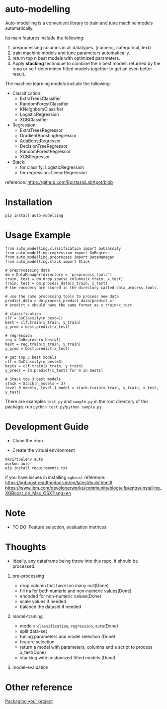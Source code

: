 # auto-modelling

Auto-modelling is a convenient library to train and tune machine models automatically.

Its main features include the following:

1. preprocessing columns in all datatypes. (numeric, categorical, text)
2. train machine models and tune parameters automatically.
3. return top n best models with optimized parameters.
4. Apply **stacking** technique to combine the n best models returned by the repo or self-determined fitted models together to get an even better result.

The machine learning models include the following:
- Classification:
    - ExtraTreesClassifier
    - RandomForestClassifier
    - KNeighborsClassifier
    - LogisticRegression
    - XGBClassifier
- Regression:
    - ExtraTreesRegressor
    - GradientBoostingRegressor
    - AdaBoostRegressor
    - DecisionTreeRegressor
    - RandomForestRegressor
    - XGBRegressor
- Stack:
    - for classify: LogisticRegression
    - for regression: LinearRegression

reference: https://github.com/EpistasisLab/tpot/blob

# Installation

`pip install auto-modelling`

# Usage Example
```
from auto_modelling.classification import GoClassify
from auto_modelling.regression import GoRegress
from auto_modelling.preprocess import DataManager
from auto_modelling.stack import Stack

# preprocessing data
dm = DataManager(directory = 'preprocess_tools')
train, test = dm.drop_sparse_columns(x_train, x_test)
train, test = dm.process_data(x_train, x_test)
# the encoders are stored in the directory called data_process_tools.

# use the same processing tools to process new data
predict_data = dm.process_predict_data(predict_x)
# predict_x should have the same format as x_train/x_test

# classification
clf = GoClassify(n_best=1)
best = clf.train(x_train, y_train)
y_pred = best.predict(x_test)

# regression
reg = GoRegress(n_best=1)
best = reg.train(x_train, y_train)
y_pred = best.predict(x_test)

# get top 3 best models
clf = GoClassify(n_best=3)
bests = clf.train(x_train, y_train)
y_preds = [m.predict(x_test) for m in bests]

# Stack top 3 best models
stack = Stack(n_models = 3)
level_0_models, level_1_model = stack.train(x_train, y_train, x_test, y_test)
```

There are examples `test.py` and `sample.py` in the root directory of this package. run
`python test.py`/`python sample.py`.

# Development Guide

- Clone the repo

- Create the virtual environment
```
mkvirtualenv auto
workon auto
pip install requirements.txt
```
if you have issues in installing `xgboost` 
reference: 
https://xgboost.readthedocs.io/en/latest/build.html#
https://www.ibm.com/developerworks/community/blogs/jfp/entry/Installing_XGBoost_on_Mac_OSX?lang=en

# Note

- TO DO: Feature selection, evaluation metricss

# Thoughts

- Ideally, any dataframe being throw into this repo, it should be processed.

1. pre-processing 

    - drop column that have too many null(Done)
    - fill na for both numeric and non-numeric values(Done)
    - encoded for non-numeric values(Done)
    - scale values if needed
    - balance the dataset if needed

2. model-training

    - mode = `classification`, `regression`, `auto`(Done)
    - split data-set
    - tuning parameters and model selection (Done)
    - feature selection
    - return a model with parameters, columns and a script to process x_test(Done)
    - stacking with customized fitted models (Done)

3. model-evaluation
# Other reference

[Packaging your project](https://packaging.python.org/tutorials/packaging-projects/)
